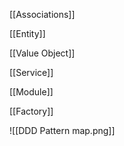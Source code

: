[[Associations]]

[[Entity]]

[[Value Object]]

[[Service]]

[[Module]]

[[Factory]]

![[DDD Pattern map.png]]
